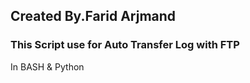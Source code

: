 ## Created By.Farid Arjmand ##

### This Script use for Auto Transfer Log with FTP


In BASH & Python
